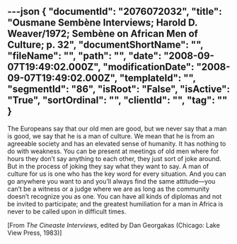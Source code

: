 ---json
{
  "documentId": "2076072032",
  "title": "Ousmane Sembène Interviews; Harold D. Weaver/1972; Sembène on African Men of Culture; p. 32",
  "documentShortName": "",
  "fileName": "",
  "path": "",
  "date": "2008-09-07T19:49:02.000Z",
  "modificationDate": "2008-09-07T19:49:02.000Z",
  "templateId": "",
  "segmentId": "86",
  "isRoot": "False",
  "isActive": "True",
  "sortOrdinal": "",
  "clientId": "",
  "tag": ""
}
---

The Europeans say that our old men are good, but we never say that a man is good, we say that he is a man of culture. We mean that he is from an agreeable society and has an elevated sense of humanity. It has nothing to do with weakness. You can be present at meetings of old men where for hours they don’t say anything to each other, they just sort of joke around. But in the process of joking they say what they want to say. A man of culture for us is one who has the key word for every situation. And you can go anywhere you want to and you’ll always find the same attitude—you can’t be a witness or a judge where we are as long as the community doesn’t recognize you as one. You can have all kinds of diplomas and not be invited to participate; and the greatest humiliation for a man in Africa is never to be called upon in difficult times.

[From *The Cineaste Interviews*, edited by Dan Georgakas (Chicago: Lake View Press, 1983)]
